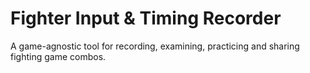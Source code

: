 # Fighter Input & Timing Recorder

A game-agnostic tool for recording, examining, practicing and sharing fighting game combos.
